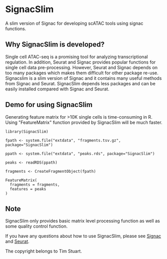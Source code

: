 # SignacSlim
A slim version of Signac for developing scATAC tools using signac functions.

## Why SignacSlim is developed?

Single cell ATAC-seq is a promising tool for analyzing transcriptional regulation. In addition, Seurat and Signac provides popular functions for single cell data pre-processing. However, Seurat and Signac depends on too many packages which makes them difficult for other package re-use. Signacslim is a slim version of Signac and it contains many useful methods from Signac and Seurat. SignacSlim depends less packages and can be easily installed compared with Signac and Seurat.


## Demo for using SignacSlim

Generating feature matrix for >10K single cells is time-consuming in R. Using "FeatureMatrix" function provided by SignacSlim will be much faster.

```
library(SignacSlim)

fpath <- system.file("extdata", "fragments.tsv.gz", package="SignacSlim")

ppath <- system.file("extdata", "peaks.rds", package="SignacSlim")

peaks <- readRDS(ppath)

fragments <- CreateFragmentObject(fpath)

FeatureMatrix(
  fragments = fragments,
  features = peaks
)

```

## Note

SignacSlim only provides basic matrix level processing function as well as some quality control function.

If you have any questions about how to use SignacSlim, please see [Signac](https://satijalab.org/signac/index.html) and [Seurat](https://satijalab.org/seurat/).

The copyright belongs to Tim Stuart.













